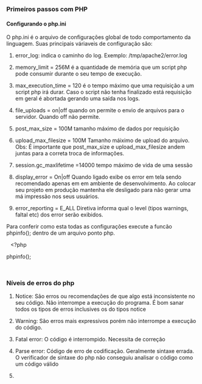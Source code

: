 ### Primeiros passos com PHP

#### Configurando o php.ini

O php.ini é o arquivo de configurações global de todo comportamento da linguagem. Suas principais váriaveis de configuração são:

1. error_log: indica o caminho do log. Exemplo: /tmp/apache2/error.log

2. memory_limit = 256M é a quantidade de memória que um script php pode consumir durante o seu tempo de execução.

3. max_execution_time = 120 é o tempo máximo que uma requisição a um script php irá durar. Caso o script não tenha finalizado está requisição em geral é abortada gerando uma saída nos logs.

4. file_uploads = on|off quando on permite o envio de arquivos para o servidor. Quando off não permite.

5. post_max_size = 100M tamanho máximo de dados por requisição

6. upload_max_filesize = 100M Tamanho máiximo de upload do arquivo. Obs: É importante que post_max_size e upload_max_filesize andem juntas para a correta troca de informações.

7. session.gc_maxlifetime =14000 tempo máximo de vida de uma sessão

8. display_error = On|off Quando ligado exibe os error em tela sendo recomendado apenas em em ambiente de desenvolvimento. Ao colocar seu projeto em produção mantenha ele desligado para não gerar uma má impressão nos seus usuários.

9. error_reporting = E_ALL Diretiva informa qual o level (tipos warnings, faltal etc) dos error serão exibidos.

Para conferir como esta todas as configurações execute a funcão phpinfo(); dentro de um arquivo ponto php.

` ` <?php

phpinfo();

` `

 

### Níveis de erros do php

1. Notice: São erros ou recomendações de que algo está inconsistente no seu código. Não interrompe a execução do programa. É bom sanar todos os tipos de erros inclusives os do tipos notice

2. Warning: São erros mais expressivos porém não interrompe a execução do código. 

3. Fatal error: O código é interrompido. Necessita de correção

4. Parse error: Código de erro de codificação. Geralmente sintaxe errada. O verificador de sintaxe do php não conseguiu analisar o código como um código válido

5. 


